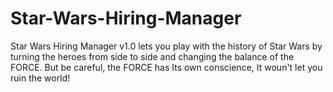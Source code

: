 # Star-Wars-Hiring-Manager
Star Wars Hiring Manager v1.0 lets you play with the history of Star Wars by turning the heroes from side to side and changing the balance of the FORCE. But be careful, the FORCE has Its own conscience, It woun't let you ruin the world!
